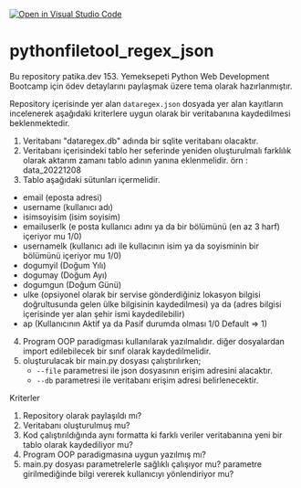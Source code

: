 [![Open in Visual Studio Code](https://classroom.github.com/assets/open-in-vscode-f059dc9a6f8d3a56e377f745f24479a46679e63a5d9fe6f495e02850cd0d8118.svg)](https://classroom.github.com/online_ide?assignment_repo_id=6741453&assignment_repo_type=AssignmentRepo)
# pythonfiletool_regex_json

Bu repository patika.dev 153. Yemeksepeti Python Web Development Bootcamp için ödev detaylarını paylaşmak üzere tema olarak hazırlanmıştır. 

Repository içerisinde yer alan `dataregex.json` dosyada yer alan kayıtların incelenerek aşağıdaki kriterlere uygun olarak bir veritabanına kaydedilmesi beklenmektedir. 
1. Veritabanı "dataregex.db" adında bir sqlite veritabanı olacaktır.
2. Veritabanı içerisindeki tablo her seferinde yeniden oluşturulmalı farklılık olarak aktarım zamanı tablo adının yanına eklenmelidir. örn : data_20221208
3. Tablo aşağıdaki sütunları içermelidir.
  - email (eposta adresi)
  - username (kullanıcı adı)
  - isimsoyisim (isim soyisim)
  - emailuserlk (e posta kullanıcı adını ya da bir bölümünü (en az 3 harf) içeriyor mu 1/0)
  - usernamelk (kullanıcı adı ile kullacının isim ya da soyisminin bir bölümünü içeriyor mu 1/0)
  - dogumyil (Doğum Yılı)
  - dogumay  (Doğum Ayı)
  - dogumgun (Doğum Günü)
  - ulke (opsiyonel olarak bir servise gönderdiğiniz lokasyon bilgisi doğrultusunda gelen ülke bilgisinin kaydedilmesi) ya da (adres bilgisi içerisinde yer alan şehir ismi kaydedilebilir)
  - ap (Kullanıcının Aktif ya da Pasif durumda olması 1/0 Default => 1)
4. Program OOP paradigması kullanılarak yazılmalıdır. diğer dosyalardan import edilebilecek bir sınıf olarak kaydedilmelidir.
5. oluşturulacak bir main.py dosyası çalıştırılırken;
   - `--file` parametresi ile json dosyasının erişim adresini alacaktır.
   - `--db` parametresi ile veritabanı erişim adresi belirlenecektir. 

Kriterler
1. Repository olarak paylaşıldı mı?
2. Veritabanı oluşturulmuş mu?
3. Kod çalıştırıldığında aynı formatta ki farklı veriler veritabanına yeni bir tablo olarak kaydediliyor mu?
4. Program OOP paradigmasına uygun yazılmış mı?
5. main.py dosyası parametrelerle sağlıklı çalışıyor mu? parametre girilmediğinde bilgi vererek kullanıcıyı yönlendiriyor mu?
  
